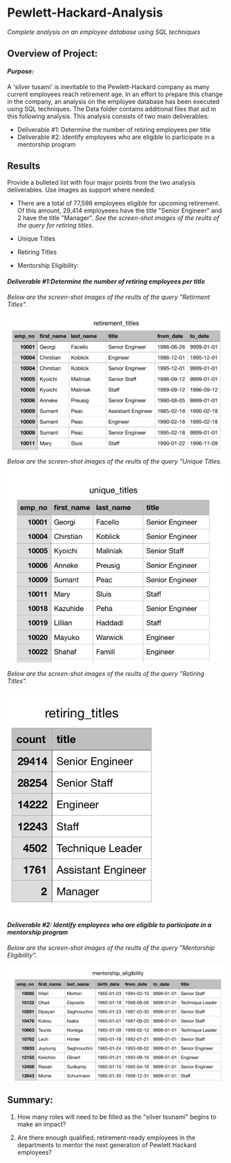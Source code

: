 # **Pewlett-Hackard-Analysis**
*Complete analysis on an employee database using SQL techniques*


## Overview of Project:

#### *Purpose:*
A 'silver tusami' is inevitable to the Pewlett-Hackard company as many current employees reach retirement age. In an effort to prepare this change in the company, an analysis on the employee database has been executed using SQL techniques. The Data folder contains additional files that aid in this following analysis. This analysis consists of two main deliverables: 

- Deliverable #1: Determine the number of retiring employees per title
- Deliverable #2: Identify employees who are eligible to participate in a mentorship program


## Results 
Provide a bulleted list with four major points from the two analysis deliverables. Use images as support where needed.

- There are a total of 77,598 employees eligible for upcoming retirement. Of this amount, 29,414 employeees have the title "Senior Engineer" and 2 have the title "Manager". *See the screen-shot images of the reults of the query for retiring titles.*


- Unique Titles
- Retiring Titles
- Mentorship Eligibility: 

#### *Deliverable #1:Determine the number of retiring employees per title*
*Below are the screen-shot images of the reults of the query "Retirment Titles".*

![Retirment_Titles)Results](retirement_titles.png)

*Below are the screen-shot images of the reults of the query "Unique Titles.*

![Unique_Titles)Results](unique_titles.png)

*Below are the screen-shot images of the reults of the query "Retiring Titles".*

![Retiring_Titles)Results](retiring_titles.png)


#### *Deliverable #2: Identify employees who are eligible to participate in a mentorship program*
*Below are the screen-shot images of the reults of the query "Mentorship Eligibility".*

![Mentorship_Eligbility)Results](mentorship_eligibility.png)


## Summary:

1. How many roles will need to be filled as the "silver tsunami" begins to make an impact?

2. Are there enough qualified, retirement-ready employees in the departments to mentor the next generation of Pewlett Hackard employees?

